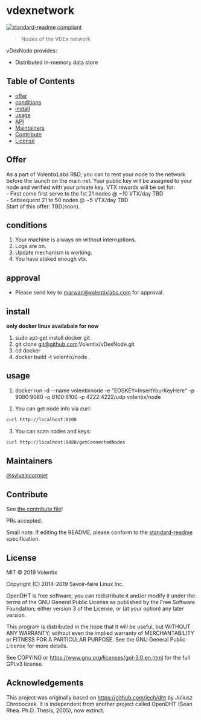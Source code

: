 # vdexnetwork

[![standard-readme compliant](https://img.shields.io/badge/standard--readme-OK-green.svg?style=flat-square)](https://github.com/RichardLitt/standard-readme)

> Nodes of the VDEx network

vDexNode provides:

- Distributed in-memory data store 


## Table of Contents

- [offer](#offer)
- [conditions](#conditions)
- [install](#install)
- [usage](#usage)
- [API](#api)
- [Maintainers](#maintainers)
- [Contribute](#contribute)
- [License](#license)



## Offer
As a part of VolentixLabs R&D, 
you can to rent your node to the 
network before the launch on the main net.
Your public key will be assigned to your node and verified with your private key.
VTX rewards will be set for: <br />
    -  First come first serve to the 1st 21 nodes @ ~10 VTX/day TBD<br />
    -  Sebsequent 21 to 50 nodes @ ~5 VTX/day TBD<br />
Start of this offer: TBD(soon).


## conditions

1. Your machine is always on without interruptions.<br />
2. Logs are on.<br />
3. Update mechanism is working.<br />
4. You have staked enough vtx.<br />

## approval
- Please send key to marwan@volentixlabs.com 
  for approval.
  
## install

**only docker linux availabale for now**
1. sudo apt-get install docker git
2. git clone git@github.com:Volentix/vDexNode.git
3. cd docker
4. docker build -t volentix/node .


## usage

1. docker run -d --name volentixnode -e "EOSKEY=InsertYourKeyHere" -p 9080:9080 -p 8100:8100 -p 4222:4222/udp volentix/node



2. You can get node info via curl:
```bash
curl http://localhost:8100
```

3. You can scan nodes and keys:
```bash
curl http://localhost:9080/getConnectedNodes
```



## Maintainers

[@sylvaincormier](https://github.com/sylvaincormier)

## Contribute

See [the contribute file](.github/CONTRIBUTING.md)!

PRs accepted.

Small note: If editing the README, please conform to the [standard-readme](https://github.com/RichardLitt/standard-readme) specification.

## License

MIT © 2019 Volentix

Copyright (C) 2014-2019 Savoir-faire Linux Inc.

OpenDHT is free software; you can redistribute it and/or modify it under the terms of the GNU General Public License as published by the Free Software Foundation; either version 3 of the License, or (at your option) any later version.

This program is distributed in the hope that it will be useful, but WITHOUT ANY WARRANTY; without even the implied warranty of MERCHANTABILITY or FITNESS FOR A PARTICULAR PURPOSE.  See the GNU General Public License for more details.

See COPYING or https://www.gnu.org/licenses/gpl-3.0.en.html for the full GPLv3 license.


## Acknowledgements
This project was originally based on https://github.com/jech/dht by Juliusz Chroboczek.
It is independent from another project called OpenDHT (Sean Rhea. Ph.D. Thesis, 2005), now extinct.

